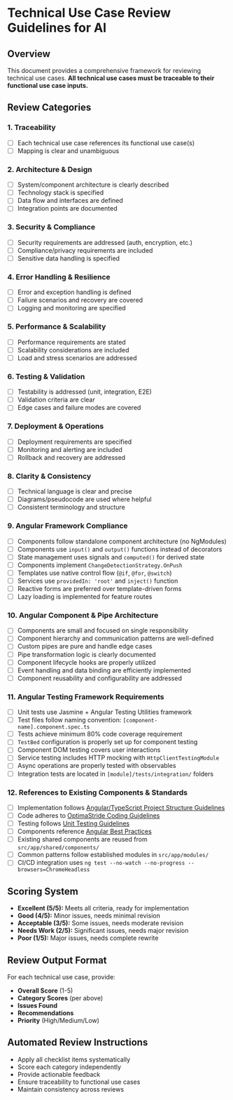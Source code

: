 # Technical Use Case Review Guidelines for AI

## Overview
This document provides a comprehensive framework for reviewing technical use cases. **All technical use cases must be traceable to their functional use case inputs.**

## Review Categories

### 1. Traceability
- [ ] Each technical use case references its functional use case(s)
- [ ] Mapping is clear and unambiguous

### 2. Architecture & Design
- [ ] System/component architecture is clearly described
- [ ] Technology stack is specified
- [ ] Data flow and interfaces are defined
- [ ] Integration points are documented

### 3. Security & Compliance
- [ ] Security requirements are addressed (auth, encryption, etc.)
- [ ] Compliance/privacy requirements are included
- [ ] Sensitive data handling is specified

### 4. Error Handling & Resilience
- [ ] Error and exception handling is defined
- [ ] Failure scenarios and recovery are covered
- [ ] Logging and monitoring are specified

### 5. Performance & Scalability
- [ ] Performance requirements are stated
- [ ] Scalability considerations are included
- [ ] Load and stress scenarios are addressed

### 6. Testing & Validation
- [ ] Testability is addressed (unit, integration, E2E)
- [ ] Validation criteria are clear
- [ ] Edge cases and failure modes are covered

### 7. Deployment & Operations
- [ ] Deployment requirements are specified
- [ ] Monitoring and alerting are included
- [ ] Rollback and recovery are addressed

### 8. Clarity & Consistency
- [ ] Technical language is clear and precise
- [ ] Diagrams/pseudocode are used where helpful
- [ ] Consistent terminology and structure

### 9. Angular Framework Compliance
- [ ] Components follow standalone component architecture (no NgModules)
- [ ] Components use `input()` and `output()` functions instead of decorators
- [ ] State management uses signals and `computed()` for derived state
- [ ] Components implement `ChangeDetectionStrategy.OnPush`
- [ ] Templates use native control flow (`@if`, `@for`, `@switch`)
- [ ] Services use `providedIn: 'root'` and `inject()` function
- [ ] Reactive forms are preferred over template-driven forms
- [ ] Lazy loading is implemented for feature routes

### 10. Angular Component & Pipe Architecture
- [ ] Components are small and focused on single responsibility
- [ ] Component hierarchy and communication patterns are well-defined
- [ ] Custom pipes are pure and handle edge cases
- [ ] Pipe transformation logic is clearly documented
- [ ] Component lifecycle hooks are properly utilized
- [ ] Event handling and data binding are efficiently implemented
- [ ] Component reusability and configurability are addressed

### 11. Angular Testing Framework Requirements
- [ ] Unit tests use Jasmine + Angular Testing Utilities framework
- [ ] Test files follow naming convention: `[component-name].component.spec.ts`
- [ ] Tests achieve minimum 80% code coverage requirement
- [ ] `TestBed` configuration is properly set up for component testing
- [ ] Component DOM testing covers user interactions
- [ ] Service testing includes HTTP mocking with `HttpClientTestingModule`
- [ ] Async operations are properly tested with observables
- [ ] Integration tests are located in `[module]/tests/integration/` folders

### 12. References to Existing Components & Standards
- [ ] Implementation follows [Angular/TypeScript Project Structure Guidelines](../00-common/ng-ts-proj-structure-guidelines.md)
- [ ] Code adheres to [OptimaStride Coding Guidelines](../../../../guidelines/coding-guideline.md)
- [ ] Testing follows [Unit Testing Guidelines](../../../../guidelines/unit-testing-guildeline.md)
- [ ] Components reference [Angular Best Practices](../00-common/ng-best-practices.md)
- [ ] Existing shared components are reused from `src/app/shared/components/`
- [ ] Common patterns follow established modules in `src/app/modules/`
- [ ] CI/CD integration uses `ng test --no-watch --no-progress --browsers=ChromeHeadless`

## Scoring System
- **Excellent (5/5):** Meets all criteria, ready for implementation
- **Good (4/5):** Minor issues, needs minimal revision
- **Acceptable (3/5):** Some issues, needs moderate revision
- **Needs Work (2/5):** Significant issues, needs major revision
- **Poor (1/5):** Major issues, needs complete rewrite

## Review Output Format
For each technical use case, provide:
- **Overall Score** (1-5)
- **Category Scores** (per above)
- **Issues Found**
- **Recommendations**
- **Priority** (High/Medium/Low)

## Automated Review Instructions
- Apply all checklist items systematically
- Score each category independently
- Provide actionable feedback
- Ensure traceability to functional use cases
- Maintain consistency across reviews 